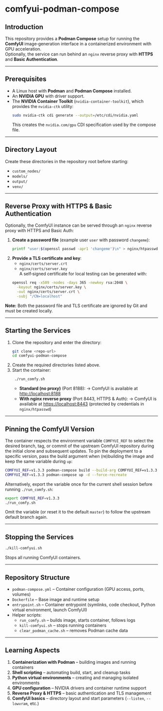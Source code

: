 # comfyui-podman-compose

## Introduction

This repository provides a **Podman Compose** setup for running the **ComfyUI** image‑generation interface in a containerized environment with GPU acceleration.  
Optionally, the service can run behind an `nginx` reverse proxy with **HTTPS** and **Basic Authentication**.

---

## Prerequisites

- A Linux host with **Podman** and **Podman Compose** installed.  
- An **NVIDIA GPU** with driver support.  
- The **NVIDIA Container Toolkit** (`nvidia-container-toolkit`), which provides the `nvidia-ctk` utility:  
  ```bash
  sudo nvidia-ctk cdi generate --output=/etc/cdi/nvidia.yaml
  ```
  This creates the `nvidia.com/gpu` CDI specification used by the compose file.

---

## Directory Layout

Create these directories in the repository root before starting:
- `custom_nodes/`
- `models/`
- `output/`
- `venv/`

---

## Reverse Proxy with HTTPS & Basic Authentication

Optionally, the ComfyUI instance can be served through an `nginx` reverse proxy with HTTPS and Basic Auth:

1. **Create a password file** (example user `user` with password `changeme`):
   ```bash
   printf "user:$(openssl passwd -apr1 'changeme')\n" > nginx/htpasswd
   ```
2. **Provide a TLS certificate and key**:  
   - `nginx/certs/server.crt`  
   - `nginx/certs/server.key`  
   A self‑signed certificate for local testing can be generated with:
   ```bash
   openssl req -x509 -nodes -days 365 -newkey rsa:2048 \
     -keyout nginx/certs/server.key \
     -out nginx/certs/server.crt \
     -subj "/CN=localhost"
   ```

**Note:** Both the password file and TLS certificate are ignored by Git and must be created locally.

---

## Starting the Services

1. Clone the repository and enter the directory:
   ```bash
   git clone <repo-url>
   cd comfyui-podman-compose
   ```
2. Create the required directories listed above.
3. Start the container:
    ```bash
     ./run_comfy.sh
     ```
   - **Standard (no proxy)** (Port 8188):
     → ComfyUI is available at <http://localhost:8188>
   - **With nginx reverse proxy** (Port 8443, HTTPS & Auth):
     → ComfyUI is available at <https://localhost:8443> (protected by credentials in `nginx/htpasswd`)

---

## Pinning the ComfyUI Version

The container respects the environment variable `COMFYUI_REF` to select the desired
branch, tag, or commit of the upstream ComfyUI repository during the initial clone
and subsequent updates. To pin the deployment to a specific version, pass the build
argument when (re)building the image and keep the same variable during `up`:

```bash
COMFYUI_REF=v1.3.3 podman-compose build --build-arg COMFYUI_REF=v1.3.3
COMFYUI_REF=v1.3.3 podman-compose up -d --force-recreate
```

Alternatively, export the variable once for the current shell session before running
`./run_comfy.sh`:

```bash
export COMFYUI_REF=v1.3.3
./run_comfy.sh
```

Omit the variable (or reset it to the default `master`) to follow the upstream default branch again.

---

## Stopping the Services

```bash
./kill-comfyui.sh
```
Stops all running ComfyUI containers.

---

## Repository Structure

- `podman-compose.yml` – Container configuration (GPU access, ports, volumes)
- `Dockerfile` – Base image and runtime setup
- `entrypoint.sh` – Container entrypoint (symlinks, code checkout, Python virtual environment, launch ComfyUI)
- Helper scripts:
  - `run_comfy.sh` – builds image, starts container, follows logs
  - `kill-comfyui.sh` – stops running containers
  - `clear_podman_cache.sh` – removes Podman cache data

---

## Learning Aspects

1. **Containerization with Podman** – building images and running containers  
2. **Shell scripting** – automating build, start, and cleanup tasks  
3. **Python virtual environments** – creating and managing isolated environments  
4. **GPU configuration** – NVIDIA drivers and container runtime support  
5. **Reverse Proxy & HTTPS** – basic authentication and TLS management  
6. **ComfyUI basics** – directory layout and start parameters (`--listen`, `--lowvram`, etc.)
